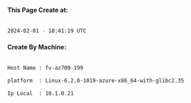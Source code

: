 
   
#### This Page Create at:

```bash

2024-02-01 - 18:41:19 UTC

```

#### Create By Machine:

```bash

Host Name : fv-az700-199

platform  : Linux-6.2.0-1019-azure-x86_64-with-glibc2.35

Ip Local  : 10.1.0.21

```

